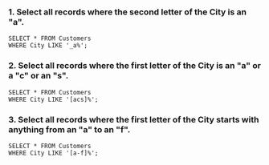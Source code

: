 ### 1. Select all records where the second letter of the City is an "a".
```
SELECT * FROM Customers
WHERE City LIKE '_a%';
```
### 2. Select all records where the first letter of the City is an "a" or a "c" or an "s".
```
SELECT * FROM Customers
WHERE City LIKE '[acs]%';
```
### 3. Select all records where the first letter of the City starts with anything from an "a" to an "f".
```
SELECT * FROM Customers
WHERE City LIKE '[a-f]%';
```
